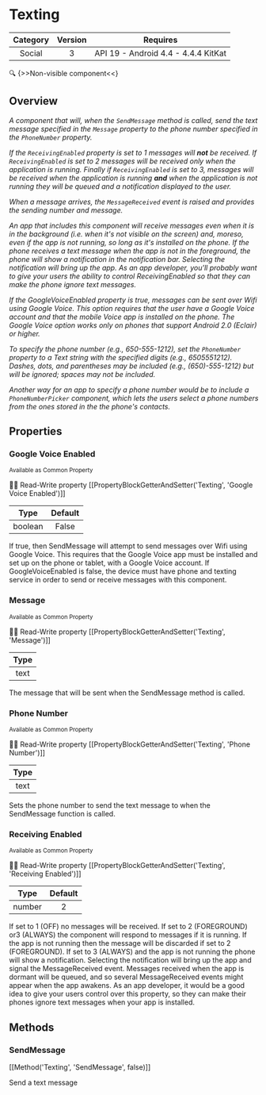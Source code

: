 # Texting

| Category | Version | Requires |
|:--------:|:-------:|:--------:|
|Social|3|API 19 - Android 4.4 - 4.4.4 KitKat|

:mag: {>>Non-visible component<<}

## Overview

_<p>A component that will, when the <code>SendMessage</code> method is called, send the text message specified in the <code>Message</code> property to the phone number specified in the <code>PhoneNumber</code> property.</p> <p>If the <code>ReceivingEnabled</code> property is set to 1 messages will <b>not</b> be received. If <code>ReceivingEnabled</code> is set to 2 messages will be received only when the application is running. Finally if <code>ReceivingEnabled</code> is set to 3, messages will be received when the application is running <b>and</b> when the application is not running they will be queued and a notification displayed to the user.</p> <p>When a message arrives, the <code>MessageReceived</code> event is raised and provides the sending number and message.</p> <p> An app that includes this component will receive messages even when it is in the background (i.e. when it's not visible on the screen) and, moreso, even if the app is not running, so long as it's installed on the phone. If the phone receives a text message when the app is not in the foreground, the phone will show a notification in the notification bar.  Selecting the notification will bring up the app.  As an app developer, you'll probably want to give your users the ability to control ReceivingEnabled so that they can make the phone ignore text messages.</p> <p>If the GoogleVoiceEnabled property is true, messages can be sent over Wifi using Google Voice. This option requires that the user have a Google Voice account and that the mobile Voice app is installed on the phone. The Google Voice option works only on phones that support Android 2.0 (Eclair) or higher.</p> <p>To specify the phone number (e.g., 650-555-1212), set the <code>PhoneNumber</code> property to a Text string with the specified digits (e.g., 6505551212).  Dashes, dots, and parentheses may be included (e.g., (650)-555-1212) but will be ignored; spaces may not be included.</p> <p>Another way for an app to specify a phone number would be to include a <code>PhoneNumberPicker</code> component, which lets the users select a phone numbers from the ones stored in the the phone's contacts.</p>_

## Properties

### Google Voice Enabled

<small>Available as Common Property</small>

:eyes::pencil: Read-Write property
[[PropertyBlockGetterAndSetter('Texting', 'Google Voice Enabled')]]

| Type | Default |
|:----:|:-------:|
|boolean|False|

If true, then SendMessage will attempt to send messages over Wifi using Google Voice.  This requires that the Google Voice app must be installed and set up on the phone or tablet, with a Google Voice account.  If GoogleVoiceEnabled is false, the device must have phone and texting service in order to send or receive messages with this component.

### Message

<small>Available as Common Property</small>

:eyes::pencil: Read-Write property
[[PropertyBlockGetterAndSetter('Texting', 'Message')]]

| Type |
|:----:|
|text|

The message that will be sent when the SendMessage method is called.

### Phone Number

<small>Available as Common Property</small>

:eyes::pencil: Read-Write property
[[PropertyBlockGetterAndSetter('Texting', 'Phone Number')]]

| Type |
|:----:|
|text|

Sets the phone number to send the text message to when the SendMessage function is called.

### Receiving Enabled

<small>Available as Common Property</small>

:eyes::pencil: Read-Write property
[[PropertyBlockGetterAndSetter('Texting', 'Receiving Enabled')]]

| Type | Default |
|:----:|:-------:|
|number|2|

If set to 1 (OFF) no messages will be received.  If set to 2 (FOREGROUND) or3 (ALWAYS) the component will respond to messages if it is running. If the app is not running then the message will be discarded if set to 2 (FOREGROUND). If set to 3 (ALWAYS) and the app is not running the phone will show a notification.  Selecting the notification will bring up the app and signal the MessageReceived event.  Messages received when the app is dormant will be queued, and so several MessageReceived events might appear when the app awakens.  As an app developer, it would be a good idea to give your users control over this property, so they can make their phones ignore text messages when your app is installed.

## Methods

### SendMessage



[[Method('Texting', 'SendMessage', false)]]

Send a text message